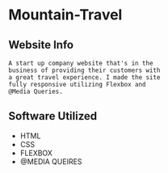 # Mountain-Travel

## Website Info

```
A start up company website that's in the 
business of providing their customers with
a great travel experience. I made the site
fully responsive utilizing Flexbox and 
@Media Queries.
```

## Software Utilized

* HTML
* CSS
* FLEXBOX
* @MEDIA QUEIRES

